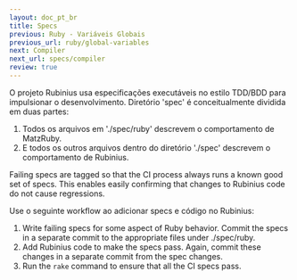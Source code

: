 ```yaml
---
layout: doc_pt_br
title: Specs
previous: Ruby - Variáveis Globais
previous_url: ruby/global-variables
next: Compiler
next_url: specs/compiler
review: true
---
```


O projeto Rubinius usa especificações executáveis no estilo TDD/BDD para
impulsionar o desenvolvimento. Diretório 'spec' é conceitualmente dividida
em duas partes:

  1. Todos os arquivos em './spec/ruby' descrevem o comportamento de MatzRuby.
  2. E todos os outros arquivos dentro do diretório './spec' descrevem o comportamento
     de Rubinius.

Failing specs are tagged so that the CI process always runs a known good set
of specs. This enables easily confirming that changes to Rubinius code do
not cause regressions.

Use o seguinte workflow ao adicionar specs e código no Rubinius:

  1. Write failing specs for some aspect of Ruby behavior. Commit the specs in
     a separate commit to the appropriate files under ./spec/ruby.
  2. Add Rubinius code to make the specs pass. Again, commit these changes in
     a separate commit from the spec changes.
  3. Run the `rake` command to ensure that all the CI specs pass.

